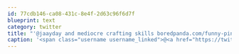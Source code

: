 ```yaml
---
id: 77cdb146-ca08-431c-8e4f-2d63c96f6d7f
blueprint: text
category: twitter
title: "'@jaayday and mediocre crafting skills boredpanda.com/funny-pinteres…"
caption: '<span class="username username_linked">@<a href="https://twitter.com/jaayday" title="J Bell">jaayday</a></span> and mediocre crafting skills <a href="http://www.boredpanda.com/funny-pinterest-fails/" title="http://www.boredpanda.com/funny-pinterest-fails/" class="link link_untco">boredpanda.com/funny-pinteres…</a>'
---
```

